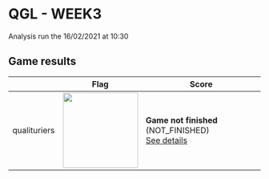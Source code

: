# QGL - WEEK3

Analysis run the 16/02/2021 at 10:30

## Game results

||Flag|Score|
|--|--|--|
|qualituriers|<img src="../flags/qualituriers.png" width="150" height="" />|**Game not finished** (NOT_FINISHED)<br>[See details](./pool-0)|

